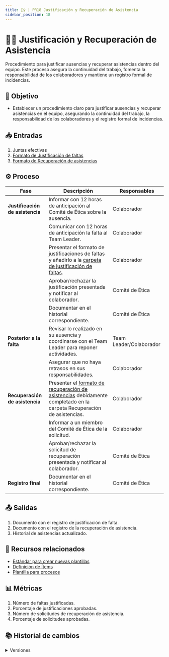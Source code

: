 ```yaml
---
title: 👯‍♀️ | PR18 Justificación y Recuperación de Asistencia
sidebar_position: 18
---
```


# 👯‍♀️ Justificación y Recuperación de Asistencia

Procedimiento para justificar ausencias y recuperar asistencias dentro del equipo. Este proceso asegura la continuidad del trabajo, fomenta la responsabilidad de los colaboradores y mantiene un registro formal de incidencias.

## 🎯 Objetivo

- Establecer un procedimiento claro para justificar ausencias y recuperar asistencias en el equipo, asegurando la continuidad del trabajo, la responsabilidad de los colaboradores y el registro formal de incidencias.

## 📥 Entradas

1. Juntas efectivas
2. [Formato de Justificación de faltas](https://docs.google.com/document/d/1iaZjdpeGxCJ-D3fAqPj4vEzI2uxdseNqC2Qj9vblE5I/edit?usp=sharing)
3. [Formato de Recuperación de asistencias](https://docs.google.com/document/d/1ITy1mSxYEbpZlgPr5B6GFSGERKHlTQCQpj8v0V6gz6g/edit?usp=sharing)

## ⚙️ Proceso

| Fase                            | Descripción                                                                                                                                                                                                               | Responsables            |
| ------------------------------- | ------------------------------------------------------------------------------------------------------------------------------------------------------------------------------------------------------------------------- | ----------------------- |
| **Justificación de asistencia** | Informar con 12 horas de anticipación al Comité de Ética sobre la ausencia.                                                                                                                                               | Colaborador             |
|                                 | Comunicar con 12 horas de anticipación la falta al Team Leader.                                                                                                                                                           | Colaborador             |
|                                 | Presentar el formato de justificaciones de faltas y añadirlo a la [carpeta de justificación de faltas](https://drive.google.com/drive/folders/1XTXSAhKDnb3mBSdOwFK179TPhYcSdHsi?usp=drive_link).                          | Colaborador             |
|                                 | Aprobar/rechazar la justificación presentada y notificar al colaborador.                                                                                                                                                  | Comité de Ética         |
|                                 | Documentar en el historial correspondiente.                                                                                                                                                                               | Comité de Ética         |
| **Posterior a la falta**        | Revisar lo realizado en su ausencia y coordinarse con el Team Leader para reponer actividades.                                                                                                                            | Team Leader/Colaborador |
|                                 | Asegurar que no haya retrasos en sus responsabilidades.                                                                                                                                                                   | Colaborador             |
| **Recuperación de asistencia**  | Presentar el [formato de recuperación de asistencias](https://docs.google.com/document/d/1ITy1mSxYEbpZlgPr5B6GFSGERKHlTQCQpj8v0V6gz6g/edit?usp=sharing) debidamente completado en la carpeta Recuperación de asistencias. | Colaborador             |
|                                 | Informar a un miembro del Comité de Ética de la solicitud.                                                                                                                                                                | Colaborador             |
|                                 | Aprobar/rechazar la solicitud de recuperación presentada y notificar al colaborador.                                                                                                                                      | Comité de Ética         |
| **Registro final**              | Documentar en el historial correspondiente.                                                                                                                                                                               | Comité de Ética         |

## 📤 Salidas

1. Documento con el registro de justificación de falta.
2. Documento con el registro de la recuperación de asistencia.
3. Historial de asistencias actualizado.

## 📎 Recursos relacionados

- [Estándar para crear nuevas plantillas](/docs/next/standards/estandar-plantillas)
- [Definición de Ítems](/docs/next/procesos/PR2-definicion-items)
- [Plantilla para procesos](/docs/next/plantillas/plantilla-procesos)

## 📊 Métricas

1. Número de faltas justificadas.
2. Porcentaje de justificaciones aprobadas.
3. Número de solicitudes de recuperación de asistencia.
4. Porcentaje de solicitudes aprobadas.

## 📚 Historial de cambios

<details>
  <summary>Versiones</summary>
| **Versión** | **Descripción**                                                        | **Fecha**   | **Colaborador**                                                   |
|-------------|------------------------------------------------------------------------|-------------|------------------------------------------------------------------|
| **1.0.0**   | Creación del proceso de justificación de faltas                       | 23/02/2025  | Nicolás Hood, Daniel Queijeiro, Ángel Ramírez, Diego Fuentes    |
| **1.1.0**   | Inclusión de plantilla al proceso de justificación de faltas          | 03/03/2025  | Nicolás Hood                                                    |
| **2.0.0**   | Incorporación del proceso de recuperación de asistencia               | 04/03/2025  | Nicolás Hood, Hiram Mendoza                                     |
| **2.1.0**   | Refactorización del proceso                                           | 18/04/2025  | Diego Fuentes                                                   |
| **2.3.0**   | Correcciones conforme a PMC                                           | 22/04/2025  | Juan Pablo Chávez Leal                                         |
| **2.4.0**   | Implementación de acciones correctivas                               | 28/04/2025  | Max Toscano                                                   |
| **3.0.0**   | Unificación de los procesos de justificación y recuperación de asistencia | 11/05/2025  | Valeria Zúñiga                                                |
| **3.0.1**       | Correcciones ortográficas y de enlaces                       | 29/05/2025 | Valeria Zúñiga, Nicolas Hood                 |
</details>
